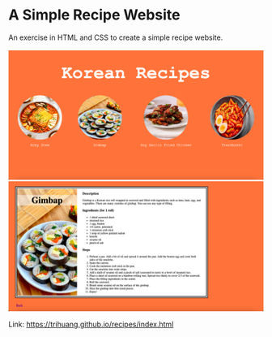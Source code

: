 # A Simple Recipe Website

An exercise in HTML and CSS to create a simple recipe website.
<br/>
<br/>
<img src='./images/screenshot1.png' width=600>
<br/>
<img src='./images/screenshot2.png' width=600>
<br/>

Link: https://trihuang.github.io/recipes/index.html
